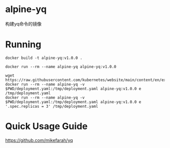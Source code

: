 # alpine-yq
构建yq命令的镜像

# Running
```
docker build -t alpine-yq:v1.0.0 .

docker run --rm --name alpine-yq alpine-yq:v1.0.0

wget https://raw.githubusercontent.com/kubernetes/website/main/content/en/examples/application/deployment.yaml
docker run --rm --name alpine-yq -v $PWD/deployment.yaml:/tmp/deployment.yaml alpine-yq:v1.0.0 e /tmp/deployment.yaml
docker run --rm --name alpine-yq -v $PWD/deployment.yaml:/tmp/deployment.yaml alpine-yq:v1.0.0 e '.spec.replicas = 3' /tmp/deployment.yaml
```
# Quick Usage Guide
https://github.com/mikefarah/yq

